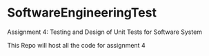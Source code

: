 # SoftwareEngineeringTest
Assignment 4: Testing and Design of Unit Tests for Software System

This Repo will host all the code for assignment 4
